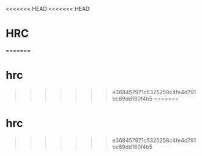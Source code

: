 <<<<<<< HEAD
<<<<<<< HEAD
# HRC
=======
# hrc
>>>>>>> e368457971c5325258c4fe4d791bc89dd160f4b5
=======
# hrc
>>>>>>> e368457971c5325258c4fe4d791bc89dd160f4b5
